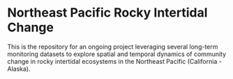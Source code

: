 # Northeast Pacific Rocky Intertidal Change

This is the repository for an ongoing project leveraging several long-term monitoring datasets to explore spatial and temporal dynamics of community change in rocky intertidal ecosystems in the Northeast Pacific (California - Alaska).
